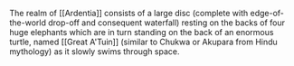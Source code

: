 The realm of [[Ardentia]] consists of a large disc (complete with edge-of-the-world drop-off and consequent waterfall) resting on the backs of four huge elephants which are in turn standing on the back of an enormous turtle, named [[Great A'Tuin]] (similar to Chukwa or Akupara from Hindu mythology) as it slowly swims through space.